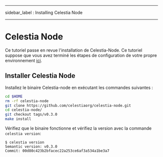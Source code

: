 - - -
sidebar_label : Installing Celestia Node
- - -

# Celestia Node

Ce tutoriel passe en revue l'installation de Celestia-Node. Ce tutoriel suppose que vous avez terminé les étapes de configuration de votre propre environnement [ici](./environment.md).

## Installer Celestia Node

Installez le binaire Celestia-node en exécutant les commandes suivantes :

```sh
cd $HOME
rm -rf celestia-node
git clone https://github.com/celestiaorg/celestia-node.git
cd celestia-node/
git checkout tags/v0.3.0
make install
```

Vérifiez que le binaire fonctionne et vérifiez la version avec la commande `celestia
version`:

```console
$ celestia version
Semantic version: v0.3.0
Commit: 00d80c423b2bfacec22a253ce6af3a534a1be3a7
```
